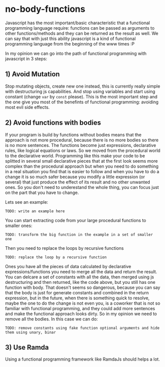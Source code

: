 # no-body-functions

Javascript has the most important/basic characteristic that a functional programming language require: functions can be passed as arguments to other functions/methods and they can be returned as the result as well. We can say that with just this ability javascript is a kind of functional programming language from the beginning of the www times :P

In my opinion we can go into the path of functional programming with javascript in 3 steps: 

## 1) Avoid Mutation

Stop mutating objects, create new one instead, this is currently really simple with destructuring js capabilities. And stop using variables and start using constant (change `var` by `const` please). This is the most important step and the one give you most of the benefints of functional programming: avoiding most evil side effects.

## 2) Avoid functions with bodies

If your program is build by functions without bodies means that the approach is not more procedural, because there is no more bodies so there is no more sentences. The functions become just expressions, declarative rules, like logical equations or laws. So we moved from the procedural world to the declarative world. Programming like this make your code to be splitted in several small declarative pieces that at the first look seems more complex than the procedural approach but when you need to do something in a real situation you find that is easier to follow and when you have to do a change it is so much safer because you modify a little expression (or several) that just produce the effect of its result and no other unwanted ones. So you don't need to underestand the whole thing, you can focus just on the part that you have to change.

Lets see an example:

```
TODO: write an example here
```

You can start extracting code from your large procedural functions to smaller ones: 

 ```
 TODO: transform the big function in the example in a set of smaller one
 ```

Then you need to replace the loops by recursive functions

```
TODO: replace the loop by a recursive function
```

Ones you have all the pieces of data calculated by declarative expressions/functions you need to merge all the data and return the result. You can delcare a set of constants with all the data, then merged using js destructuring and then returned, like the code above, but you still has one function with body. That doesn't seems so dangerous, because you can say that the body is just for generate constants and combined in the return expression, but in the future, when there is something quick to resolve, maybe the one to do the change is not even you, is a coworker that is not so familiar with functional programming, and they could add more sentences and make the functional approach looks dirty. So in my opinion we need to remove all the bodies. In this case we can do:

```
TODO: remove constants using fake function optional arguments and hide them using unary, binar
```


## 3) Use Ramda

Using a functional programming framework like RamdaJs should helps a lot.



